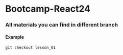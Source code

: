 # Bootcamp-React24

### All materials you can find in different branch

#### Example

`git checkout lesson_01`
